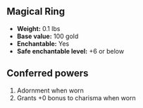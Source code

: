 ## Magical Ring
- **Weight:** 0.1 lbs
- **Base value:** 100 gold
- **Enchantable:** Yes
- **Safe enchantable level:** +6 or below
## Conferred powers
1. Adornment when worn
2. Grants +0 bonus to charisma when worn
